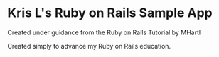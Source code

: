 # Kris L's Ruby on Rails Sample App

Created under guidance from the Ruby on Rails Tutorial by MHartl

Created simply to advance my Ruby on Rails education.